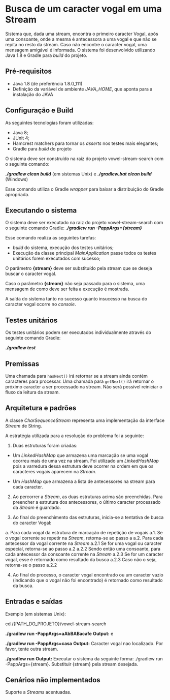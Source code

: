 # Busca de um caracter vogal em uma Stream

Sistema que, dada uma stream, encontra o primeiro caracter Vogal, após uma consoante, 
onde a mesma é antecessora a uma vogal e que não se repita no resto da stream. Caso não encontre
o caracter vogal, uma mensagem amigável é informada. 
O sistema foi desenvolvido utilizando Java 1.8 e Gradle para *build* do projeto.

## Pré-requisitos

- Java 1.8 (de preferência 1.8.0_111)
- Definição da variável de ambiente *JAVA_HOME*, que aponta para a instalação do JAVA

## Configuração e Build

As seguintes tecnologias foram utilizadas:

- Java 8;
- JUnit 4;
- Hamcrest matchers para tornar os *asserts* nos testes mais elegantes;
- Gradle para *build* do projeto

O sistema deve ser construído na raiz do projeto vowel-stream-search com o seguinte comando:

***./gradlew clean build*** (em sistemas Unix) e ***./gradlew.bat clean build*** (Windows)

Esse comando utiliza o Gradle *wrapper* para baixar a distribuição do Gradle apropriada.

## Executando o sistema

O sistema deve ser executado na raiz do projeto vowel-stream-search com o seguinte comando Gradle: ***./gradlew run -PappArgs={stream}***

Esse comando realiza as seguintes tarefas: 

- *build* do sistema, execução dos testes unitários;
- Execução da classe principal *MainApplication* passe todos os testes unitários forem executados com sucesso;

O parâmetro **{stream}** deve ser substituído pela stream que se deseja buscar o caracter vogal.

Caso o parâmetro **{stream}** não seja passado para o sistema, uma mensagem de como deve ser feita a execução é mostrada.

A saída do sistema tanto no sucesso quanto insucesso na busca do caracter vogal ocorre no *console*.

## Testes unitários

Os testes unitários podem ser executados individualmente através do seguinte comando Gradle: 

***./gradlew test***

## Premissas

Uma chamada para ``` hasNext() ``` irá retornar se a stream ainda contém caracteres para processar.
Uma chamada para ``` getNext() ``` irá retornar o próximo caracter a ser processado na stream.
Não será possível reiniciar o fluxo da leitura da stream.

## Arquitetura e padrões

A classe *CharSequenceStream* representa uma implementação da interface *Stream* de String.

A estratégia utilizada para a resolução do problema foi a seguinte:

1. Duas estruturas foram criadas:

- Um *LinkedHashMap* que armazena uma marcação se uma vogal ocorreu mais de uma vez na stream. Foi utilizado um 
   *LinkedHashMap* pois a varredura dessa estrutura deve ocorrer na ordem em que os caracteres vogais
   aparecem na *Stream*.
   
- Um *HashMap* que armazena a lista de antecessores na stream para cada caracter.
   
2. Ao percorrer a *Stream*, as duas estruturas acima são preenchidas. Para preencher a estrutura
dos antecessores, o último caracter processado da *Stream* é guardado.

3. Ao final do preenchimento das estruturas, inicia-se a tentativa de busca do caracter Vogal:

  a. Para cada vogal da estrutura de marcação de repetição de vogais
    a.1. Se o vogal corrente se repetir na *Stream*, retorna-se ao passo a
    a.2. Para cada antecessor da vogal corrente na *Stream*
        a.2.1 Se for uma vogal ou caracter especial, retorna-se ao passo a.2
        a.2.2 Sendo então uma consoante, para cada antecessor da consoante corrente na *Stream*
            a.2.3 Se for um caracter vogal, esse é retornado como resultado da busca 
            a.2.3 Caso não o seja, retorna-se o passo a.2.2

4. Ao final do processo, o caracter vogal encontrado ou um caracter vazio (indicando que o vogal não foi encontrado)
é retornado como resultado da busca.

## Entradas e saídas

Exemplo (em sistemas Unix):

cd /{PATH_DO_PROJETO}/vowel-stream-search

**./gradlew run -PappArgs=aAbBABacafe**
**Output:** e

**./gradlew run -PappArgs=casa**
**Output:** Caracter vogal nao localizado. Por favor, tente outra stream.

**./gradlew run**
**Output:** Executar o sistema da seguinte forma: ./gradlew run -PappArgs={stream}. Substituir {stream} pela stream desejada.

## Cenários não implementados

Suporte a *Streams* acentuadas.